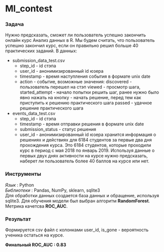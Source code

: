 # Ml_contest

### Задача
Нужно предсказать, сможет ли пользователь успешно закончить онлайн курс Анализ данных в R.
Мы будем считать, что пользователь успешно закончил курс, если он правильно решил больше 40 практических заданий.
В данных: 
* submission_data_test.csv
  * step_id - id стэпа 
  * user_id - анонимизированный id юзера 
  * timestamp - время наступления события в формате unix date 
  * action - событие, возможные значения: 
discovered - пользователь перешел на стэп
viewed - просмотр шага,
started_attempt - начало попытки решить шаг, ранее нужно было явно нажать на кнопку - начать решение, перед тем как приступить к решению практического шага
passed - удачное решение практического шага
* events_data_test.csv
  * step_id - id стэпа
  * timestamp - время отправки решения в формате unix date
  * submission_status - статус решения
  * user_id - анонимизированный id юзера
хранится информация о решениях и действиях для 6184 студентов за первые два дня прохождения курса. Это 6184 студентов, которые проходили курс в период с мая 2018 по январь 2019. 
Используя данные о первых двух днях активности на курсе нужно предсказать, наберет ли пользователь более 40 баллов на курсе или нет.

### Инструменты
*Язык* : Python  
*Библиотеки* : Pandas, NumPy, sklearn, sqlite3  
Для обработки данных создается база данных и обращение, используя sqlite3.   Для обучения модели был выбран алгоритм **RandomForest**.   Метрика качетсва **ROC_AUC**. 
### Результат
Формируется csv файл с колонками user_id, is_gone - вероятность ученика остаться на курсе. 

**Финальный ROC_AUC :  0.83**
